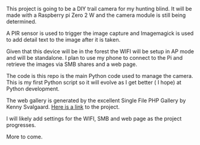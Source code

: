 This project is going to be a DIY trail camera for my hunting blind. It will be made with a Raspberry pi Zero 2 W and the camera module is still being determined.

A PIR sensor is used to trigger the image capture and Imagemagick is used to add detail text to the image after it is taken.

Given that this device will be in the forest the WIFI will be setup in AP mode and will be standalone. I plan to use my phone to connect to the Pi and retrieve the images via SMB shares and a web page.

The code is this repo is the main Python code used to manage the camera. This is my first Python script so it will evolve as I get better ( I hope) at Python development.

The web gallery is generated by the excellent Single File PHP Gallery by Kenny Svalgaard. [Here is a link](https://sye.dk/sfpg/) to the project.

I will likely add settings for the WIFI, SMB and web page as the project progresses.

More to come.
